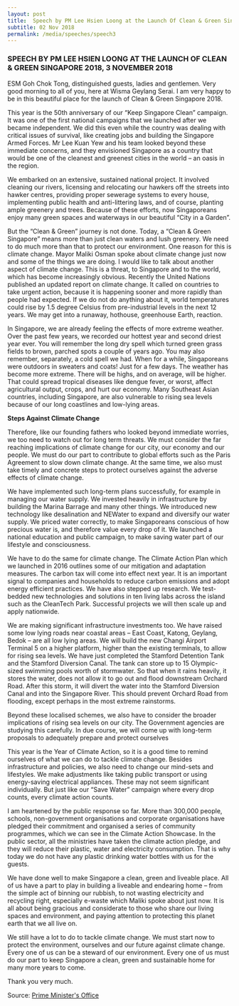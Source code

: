 ```yaml
---
layout: post
title:  Speech by PM Lee Hsien Loong at the Launch Of Clean & Green Singapore 2018, 3 November 2018
subtitle: 02 Nov 2018
permalink: /media/speeches/speech3
---
```


### SPEECH BY PM LEE HSIEN LOONG AT THE LAUNCH OF CLEAN & GREEN SINGAPORE 2018, 3 NOVEMBER 2018

ESM Goh Chok Tong, distinguished guests, ladies and gentlemen. Very good morning to all of you, here at Wisma Geylang Serai. I am very happy to be in this beautiful place for the launch of Clean & Green Singapore 2018.

This year is the 50th anniversary of our “Keep Singapore Clean” campaign. It was one of the first national campaigns that we launched after we became independent. We did this even while the country was dealing with critical issues of survival, like creating jobs and building the Singapore Armed Forces. Mr Lee Kuan Yew and his team looked beyond these immediate concerns, and they envisioned Singapore as a country that would be one of the cleanest and greenest cities in the world – an oasis in the region.

We embarked on an extensive, sustained national project. It involved cleaning our rivers, licensing and relocating our hawkers off the streets into hawker centres, providing proper sewerage systems to every house, implementing public health and anti-littering laws, and of course, planting ample greenery and trees. Because of these efforts, now Singaporeans enjoy many green spaces and waterways in our beautiful “City in a Garden”.

But the “Clean & Green” journey is not done. Today, a “Clean & Green Singapore” means more than just clean waters and lush greenery. We need to do much more than that to protect our environment. One reason for this is climate change. Mayor Maliki Osman spoke about climate change just now and some of the things we are doing. I would like to talk about another aspect of climate change. This is a threat, to Singapore and to the world, which has become increasingly obvious. Recently the United Nations published an updated report on climate change. It called on countries to take urgent action, because it is happening sooner and more rapidly than people had expected. If we do not do anything about it, world temperatures could rise by 1.5 degree Celsius from pre-industrial levels in the next 12 years. We may get into a runaway, hothouse, greenhouse Earth, reaction.

In Singapore, we are already feeling the effects of more extreme weather. Over the past few years, we recorded our hottest year and second driest year ever. You will remember the long dry spell which turned green grass fields to brown, parched spots a couple of years ago. You may also remember, separately, a cold spell we had. When for a while, Singaporeans were outdoors in sweaters and coats! Just for a few days. The weather has become more extreme. There will be highs, and on average, will be higher. That could spread tropical diseases like dengue fever, or worst, affect agricultural output, crops, and hurt our economy. Many Southeast Asian countries, including Singapore, are also vulnerable to rising sea levels because of our long coastlines and low-lying areas.

**Steps Against Climate Change**

Therefore, like our founding fathers who looked beyond immediate worries, we too need to watch out for long term threats. We must consider the far reaching implications of climate change for our city, our economy and our people. We must do our part to contribute to global efforts such as the Paris Agreement to slow down climate change. At the same time, we also must take timely and concrete steps to protect ourselves against the adverse effects of climate change.

We have implemented such long-term plans successfully, for example in managing our water supply. We invested heavily in infrastructure by building the Marina Barrage and many other things. We introduced new technology like desalination and NEWater to expand and diversify our water supply. We priced water correctly, to make Singaporeans conscious of how precious water is, and therefore value every drop of it. We launched a national education and public campaign, to make saving water part of our lifestyle and consciousness.

We have to do the same for climate change. The Climate Action Plan which we launched in 2016 outlines some of our mitigation and adaptation measures. The carbon tax will come into effect next year. It is an important signal to companies and households to reduce carbon emissions and adopt energy efficient practices. We have also stepped up research. We test-bedded new technologies and solutions in ten living labs across the island such as the CleanTech Park. Successful projects we will then scale up and apply nationwide.

We are making significant infrastructure investments too. We have raised some low lying roads near coastal areas – East Coast, Katong, Geylang, Bedok – are all low lying areas. We will build the new Changi Airport Terminal 5 on a higher platform, higher than the existing terminals, to allow for rising sea levels. We have just completed the Stamford Detention Tank and the Stamford Diversion Canal. The tank can store up to 15 Olympic-sized swimming pools worth of stormwater. So that when it rains heavily, it stores the water, does not allow it to go out and flood downstream Orchard Road. After this storm, it will divert the water into the Stamford Diversion Canal and into the Singapore River. This should prevent Orchard Road from flooding, except perhaps in the most extreme rainstorms.

Beyond these localised schemes, we also have to consider the broader implications of rising sea levels on our city. The Government agencies are studying this carefully. In due course, we will come up with long-term proposals to adequately prepare and protect ourselves

This year is the Year of Climate Action, so it is a good time to remind ourselves of what we can do to tackle climate change. Besides infrastructure and policies, we also need to change our mind-sets and lifestyles. We make adjustments like taking public transport or using energy-saving electrical appliances. These may not seem significant individually. But just like our “Save Water” campaign where every drop counts, every climate action counts.

I am heartened by the public response so far. More than 300,000 people, schools, non-government organisations and corporate organisations have pledged their commitment and organised a series of community programmes, which we can see in the Climate Action Showcase. In the public sector, all the ministries have taken the climate action pledge, and they will reduce their plastic, water and electricity consumption. That is why today we do not have any plastic drinking water bottles with us for the guests.

We have done well to make Singapore a clean, green and liveable place. All of us have a part to play in building a liveable and endearing home – from the simple act of binning our rubbish, to not wasting electricity and recycling right, especially e-waste which Maliki spoke about just now. It is all about being gracious and considerate to those who share our living spaces and environment, and paying attention to protecting this planet earth that we all live on.

We still have a lot to do to tackle climate change. We must start now to protect the environment, ourselves and our future against climate change. Every one of us can be a steward of our environment. Every one of us must do our part to keep Singapore a clean, green and sustainable home for many more years to come.

 
Thank you very much.

Source: [<a href="https://www.pmo.gov.sg/newsroom/dpm-tharman-singapore-apex-corporate-sustainability-awards-gala-dinner" target="_blank">Prime Minister's Office</a>](https://www.pmo.gov.sg/newsroom/dpm-tharman-singapore-apex-corporate-sustainability-awards-gala-dinner)